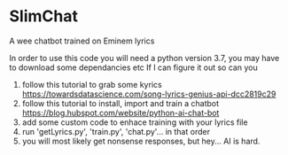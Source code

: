 # SlimChat
A wee chatbot trained on Eminem lyrics

In order to use this code you will need a python version 3.7, you may have to download some dependancies etc
If I can figure it out so can you

1. follow this tutorial to grab some kyrics https://towardsdatascience.com/song-lyrics-genius-api-dcc2819c29
2. follow this tutorial to install, import and train a chatbot https://blog.hubspot.com/website/python-ai-chat-bot
3. add some custom code to enhace training with your lyrics file
4. run 'getLyrics.py', 'train.py', 'chat.py'... in that order
5. you will most likely get nonsense responses, but hey... AI is hard.

